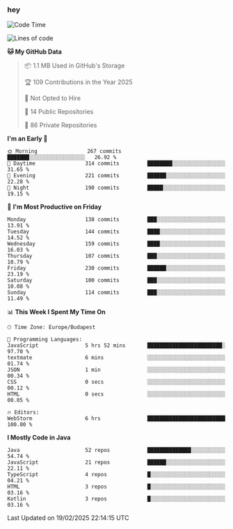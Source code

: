 ### hey

<!--START_SECTION:waka-->
![Code Time](http://img.shields.io/badge/Code%20Time-1%2C093%20hrs%209%20mins-blue)

![Lines of code](https://img.shields.io/badge/From%20Hello%20World%20I%27ve%20Written-1.8%20million%20lines%20of%20code-blue)

**🐱 My GitHub Data** 

> 📦 1.1 MB Used in GitHub's Storage 
 > 
> 🏆 109 Contributions in the Year 2025
 > 
> 🚫 Not Opted to Hire
 > 
> 📜 14 Public Repositories 
 > 
> 🔑 86 Private Repositories 
 > 
**I'm an Early 🐤** 

```text
🌞 Morning                267 commits         ███████░░░░░░░░░░░░░░░░░░   26.92 % 
🌆 Daytime                314 commits         ████████░░░░░░░░░░░░░░░░░   31.65 % 
🌃 Evening                221 commits         ██████░░░░░░░░░░░░░░░░░░░   22.28 % 
🌙 Night                  190 commits         █████░░░░░░░░░░░░░░░░░░░░   19.15 % 
```
📅 **I'm Most Productive on Friday** 

```text
Monday                   138 commits         ███░░░░░░░░░░░░░░░░░░░░░░   13.91 % 
Tuesday                  144 commits         ████░░░░░░░░░░░░░░░░░░░░░   14.52 % 
Wednesday                159 commits         ████░░░░░░░░░░░░░░░░░░░░░   16.03 % 
Thursday                 107 commits         ███░░░░░░░░░░░░░░░░░░░░░░   10.79 % 
Friday                   230 commits         ██████░░░░░░░░░░░░░░░░░░░   23.19 % 
Saturday                 100 commits         ███░░░░░░░░░░░░░░░░░░░░░░   10.08 % 
Sunday                   114 commits         ███░░░░░░░░░░░░░░░░░░░░░░   11.49 % 
```


📊 **This Week I Spent My Time On** 

```text
🕑︎ Time Zone: Europe/Budapest

💬 Programming Languages: 
JavaScript               5 hrs 52 mins       ████████████████████████░   97.70 % 
textmate                 6 mins              ░░░░░░░░░░░░░░░░░░░░░░░░░   01.74 % 
JSON                     1 min               ░░░░░░░░░░░░░░░░░░░░░░░░░   00.34 % 
CSS                      0 secs              ░░░░░░░░░░░░░░░░░░░░░░░░░   00.12 % 
HTML                     0 secs              ░░░░░░░░░░░░░░░░░░░░░░░░░   00.05 % 

🔥 Editors: 
WebStorm                 6 hrs               █████████████████████████   100.00 % 
```

**I Mostly Code in Java** 

```text
Java                     52 repos            ██████████████░░░░░░░░░░░   54.74 % 
JavaScript               21 repos            ██████░░░░░░░░░░░░░░░░░░░   22.11 % 
TypeScript               4 repos             █░░░░░░░░░░░░░░░░░░░░░░░░   04.21 % 
HTML                     3 repos             █░░░░░░░░░░░░░░░░░░░░░░░░   03.16 % 
Kotlin                   3 repos             █░░░░░░░░░░░░░░░░░░░░░░░░   03.16 % 
```




 Last Updated on 19/02/2025 22:14:15 UTC
<!--END_SECTION:waka-->
